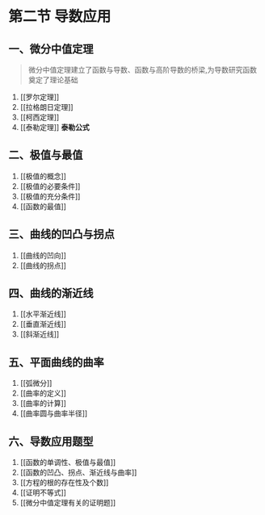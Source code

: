 # 第二节 导数应用
## 一、微分中值定理
> 微分中值定理建立了函数与导数、函数与高阶导数的桥梁,为导数研究函数奠定了理论基础

1. [[罗尔定理]]
2. [[拉格朗日定理]]
3. [[柯西定理]]
4. [[泰勒定理]] **泰勒公式**

## 二、极值与最值
1. [[极值的概念]]
2. [[极值的必要条件]]
3. [[极值的充分条件]]
4. [[函数的最值]]

## 三、曲线的凹凸与拐点
1. [[曲线的凹向]]
2. [[曲线的拐点]]
   
## 四、曲线的渐近线
1. [[水平渐近线]]
2. [[垂直渐近线]]
3. [[斜渐近线]]
   
## 五、平面曲线的曲率
1. [[弧微分]]
2. [[曲率的定义]]
3. [[曲率的计算]]
4. [[曲率圆与曲率半径]]

## 六、导数应用题型
1. [[函数的单调性、极值与最值]]
2. [[函数的凹凸、拐点、渐近线与曲率]]
3. [[方程的根的存在性及个数]]
4. [[证明不等式]]
5. [[微分中值定理有关的证明题]]
